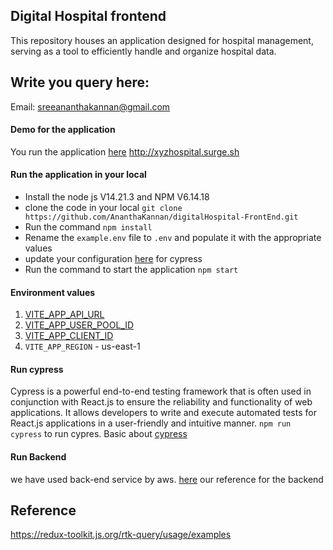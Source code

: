 ## Digital Hospital frontend
This repository houses an application designed for hospital management, 
serving as a tool to efficiently handle and organize hospital data.

## Write you query here:
Email: sreeananthakannan@gmail.com

#### Demo for the application
You run the application [here](http://xyzhospital.surge.sh) http://xyzhospital.surge.sh

#### Run the application in your local
* Install the node js V14.21.3 and NPM V6.14.18
* clone the code in your local `git clone https://github.com/AnanthaKannan/digitalHospital-FrontEnd.git`
* Run the command `npm install`
* Rename the `example.env` file to `.env` and populate it with the appropriate values 
* update your configuration [here](cypress/config) for cypress
* Run the command to start the application `npm start`

#### Environment values
1. [VITE_APP_API_URL](https://us-east-1.console.aws.amazon.com/apigateway/main/apis/u2f00s7xt0/stages?api=u2f00s7xt0&region=us-east-1)
2. [VITE_APP_USER_POOL_ID](https://us-east-1.console.aws.amazon.com/cognito/v2/idp/user-pools/us-east-1_zW6IRMaXK/users?region=us-east-1)
3. [VITE_APP_CLIENT_ID](https://us-east-1.console.aws.amazon.com/cognito/v2/idp/user-pools/us-east-1_zW6IRMaXK/app-integration?region=us-east-1)
4. `VITE_APP_REGION` - us-east-1

#### Run cypress
Cypress is a powerful end-to-end testing framework that is often used in conjunction with React.js to ensure the reliability and functionality of web applications. It allows developers to write and execute automated tests for React.js applications in a user-friendly and intuitive manner.
`npm run cypress` to run cypres. Basic about [cypress](./CYPRESS.md)

#### Run Backend
we have used back-end service by aws. [here](https://github.com/AnanthaKannan/xyzHospital-backend)
our reference for the backend



## Reference
https://redux-toolkit.js.org/rtk-query/usage/examples